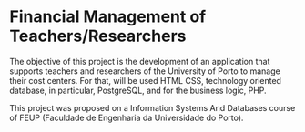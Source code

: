 Financial Management of Teachers/Researchers
========
The objective of this project is the development of an application that supports teachers and researchers of the University of Porto to manage their cost centers. For that, will be used HTML CSS, technology oriented database, in particular, PostgreSQL, and for the business logic, PHP.

This project was proposed on a Information Systems And Databases course of FEUP (Faculdade de Engenharia da Universidade do Porto).
